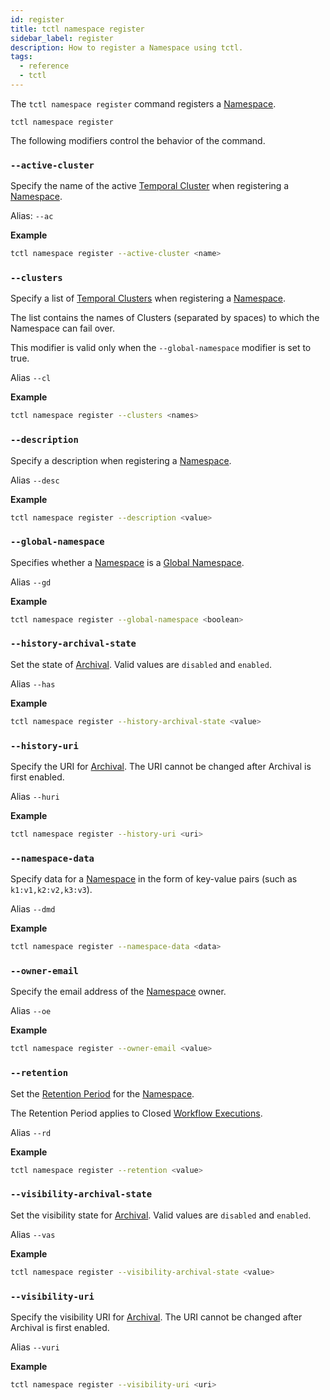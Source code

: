```yaml
---
id: register
title: tctl namespace register
sidebar_label: register
description: How to register a Namespace using tctl.
tags:
  - reference
  - tctl
---
```


The `tctl namespace register` command registers a [Namespace](/concepts/what-is-a-namespace).

`tctl namespace register`

The following modifiers control the behavior of the command.

### `--active-cluster`

Specify the name of the active [Temporal Cluster](/concepts/what-is-a-temporal-cluster/) when registering a [Namespace](/concepts/what-is-a-namespace).

Alias: `--ac`

**Example**

```bash
tctl namespace register --active-cluster <name>
```

### `--clusters`

Specify a list of [Temporal Clusters](/concepts/what-is-a-temporal-cluster/) when registering a [Namespace](/concepts/what-is-a-namespace).

The list contains the names of Clusters (separated by spaces) to which the Namespace can fail over.

This modifier is valid only when the `--global-namespace` modifier is set to true.

Alias `--cl`

**Example**

```bash
tctl namespace register --clusters <names>
```

### `--description`

Specify a description when registering a [Namespace](/concepts/what-is-a-namespace).

Alias `--desc`

**Example**

```bash
tctl namespace register --description <value>
```

### `--global-namespace`

Specifies whether a [Namespace](/concepts/what-is-a-namespace) is a [Global Namespace](/namespaces/#global-namespace).

Alias `--gd`

**Example**

```bash
tctl namespace register --global-namespace <boolean>
```

### `--history-archival-state`

Set the state of [Archival](/concepts/what-is-archival).
Valid values are `disabled` and `enabled`.

Alias `--has`

**Example**

```bash
tctl namespace register --history-archival-state <value>
```

### `--history-uri`

Specify the URI for [Archival](/concepts/what-is-archival).
The URI cannot be changed after Archival is first enabled.

Alias `--huri`

**Example**

```bash
tctl namespace register --history-uri <uri>
```

### `--namespace-data`

Specify data for a [Namespace](/concepts/what-is-a-namespace) in the form of key-value pairs (such as `k1:v1,k2:v2,k3:v3`).

Alias `--dmd`

**Example**

```bash
tctl namespace register --namespace-data <data>
```

### `--owner-email`

Specify the email address of the [Namespace](/concepts/what-is-a-namespace) owner.

Alias `--oe`

**Example**

```bash
tctl namespace register --owner-email <value>
```

### `--retention`

Set the [Retention Period](/clusters#retention-period) for the [Namespace](/concepts/what-is-a-namespace).

The Retention Period applies to Closed [Workflow Executions](/concepts/what-is-a-workflow-execution).

Alias `--rd`

**Example**

```bash
tctl namespace register --retention <value>
```

### `--visibility-archival-state`

Set the visibility state for [Archival](/concepts/what-is-archival).
Valid values are `disabled` and `enabled`.

Alias `--vas`

**Example**

```bash
tctl namespace register --visibility-archival-state <value>
```

### `--visibility-uri`

Specify the visibility URI for [Archival](/concepts/what-is-archival).
The URI cannot be changed after Archival is first enabled.

Alias `--vuri`

**Example**

```bash
tctl namespace register --visibility-uri <uri>
```
